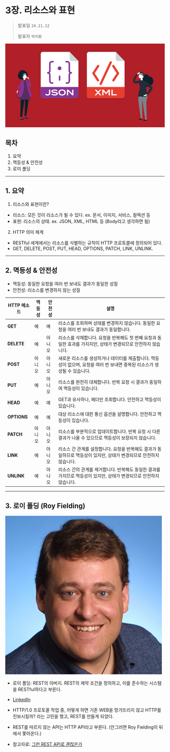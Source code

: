# 3장. 리소스와 표현

> 발표일 `24.11.12`
>
> 발표자 `박지환`

![Representation](./img/representation.png)

## 목차

1. 요약
2. 멱등성 & 안전성
3. 로이 폴딩

---

## 1. 요약

1. 리소스와 표현이란?

- 리소스: 모든 것이 리소스가 될 수 있다. ex. 문서, 이미지, 서비스, 컬렉션 등
- 표현: 리소스의 상태. ex. JSON, XML, HTML 등 (Body라고 생각하면 됨)

2. HTTP 의미 체계

- RESTful 세계에서는 리소스를 식별하는 규칙이 HTTP 프로토콜에 정의되어 있다.
- GET, DELETE, POST, PUT, HEAD, OPTIONS, PATCH, LINK, UNLINK.

---

## 2. 멱등성 & 안전성

- 멱등성: 동일한 요청을 여러 번 보내도 결과가 동일한 성질
- 안전성: 리소스를 변경하지 않는 성질

| HTTP 메소드 | 멱등성 | 안전성 | 설명                                                                                                                       |
| ----------- | ------ | ------ | -------------------------------------------------------------------------------------------------------------------------- |
| **GET**     | 예     | 예     | 리소스를 조회하며 상태를 변경하지 않습니다. 동일한 요청을 여러 번 보내도 결과가 동일합니다.                                |
| **DELETE**  | 예     | 아니오 | 리소스를 삭제합니다. 요청을 반복해도 첫 번째 요청과 동일한 효과를 가지지만, 상태가 변경되므로 안전하지 않습니다.           |
| **POST**    | 아니오 | 아니오 | 새로운 리소스를 생성하거나 데이터를 제출합니다. 멱등성이 없으며, 요청을 여러 번 보내면 중복된 리소스가 생성될 수 있습니다. |
| **PUT**     | 예     | 아니오 | 리소스를 완전히 대체합니다. 반복 요청 시 결과가 동일하여 멱등성이 있습니다.                                                |
| **HEAD**    | 예     | 예     | GET과 유사하나, 헤더만 조회합니다. 안전하고 멱등성이 있습니다.                                                             |
| **OPTIONS** | 예     | 예     | 대상 리소스에 대한 통신 옵션을 설명합니다. 안전하고 멱등성이 있습니다.                                                     |
| **PATCH**   | 아니오 | 아니오 | 리소스를 부분적으로 업데이트합니다. 반복 요청 시 다른 결과가 나올 수 있으므로 멱등성이 보장되지 않습니다.                  |
| **LINK**    | 예     | 아니오 | 리소스 간 관계를 설정합니다. 요청을 반복해도 결과가 동일하므로 멱등성이 있지만, 상태가 변경되므로 안전하지 않습니다.       |
| **UNLINK**  | 예     | 아니오 | 리소스 간의 관계를 제거합니다. 반복해도 동일한 결과를 가지므로 멱등성이 있지만, 상태가 변경되므로 안전하지 않습니다.       |

---

## 3. 로이 폴딩 (Roy Fielding)

![Roy Fielding](./img/roy_fielding.png)

- 로이 폴딩: REST의 아버지. REST의 제약 조건을 정의하고, 이를 준수하는 시스템을 RESTful하다고 부른다.
- [LinkedIn](https://www.linkedin.com/in/royfielding/)

- HTTP/1.0 프로토콜 작업 중, 어떻게 하면 기존 WEB을 망가뜨리지 않고 HTTP를 진보시킬까? 라는 고민을 했고, REST를 만들게 되었다.

- REST를 따르지 않는 API는 HTTP API라고 부른다. (안그러면 Roy Fielding이 뒤에서 쫓아온다.)

- 참고자료: [그런 REST API로 괜찮은가](https://velog.io/@toto9602/%EC%A0%95%EB%A6%AC%EA%B8%80-%EA%B7%B8%EB%9F%B0-REST-API%EB%A1%9C-%EA%B4%9C%EC%B0%AE%EC%9D%80%EA%B0%80)
